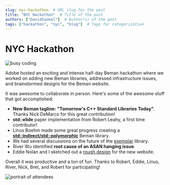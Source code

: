 ```yaml
---
slug: nyc-hackathon  # URL slug for the post
title: "NYC Hackathon"  # Title of the post
authors: ["DavidSankel"]  # Author(s) of the post
tags: ["hackathon", "nyc", "blog"]  # Tags for categorization
---
```


# NYC Hackathon

![busy coding](./images/20250123_170307.jpg "Several hackathon members busy coding. They give the impression of serious and intense work happening!")

Adobe hosted an exciting and intense half-day Beman hackathon where we worked on
adding new Beman libraries, addressed infrastructure issues, and brainstormed
designs for the Beman website. 
<!-- truncate -->
It was awesome to collaborate in person. Here's
some of the awesome stuff that got accomplished:

- **New Beman tagline: "Tomorrow's C++ Standard Libraries Today"**. Thanks Nick
  DeMarco for this great contribution!
- **std::elide** paper implementation from Robert Leahy, a first time
  contributor!
- Linus Boehm made some great progress creating a
  [**std::indirect/std::polymorphic**](https://github.com/bemanproject/indirect/pull/1)
  Beman library.
- We had several discussions on the future of the
  [exemplar](https://github.com/bemanproject/exemplar) library.
- River Wu identified **root cause of an ASAN hanging issue**.
- Eddie Nolan and I sketched out a [rough
  design](https://www.ednolan.com/mockup.html) for the new website.

Overall it was productive and a ton of fun. Thanks to Robert, Eddie, Linus,
River, Nick, Bret, and Robert for participating!

![portrait of attendees](./images/20250123_170405.jpg "All the hackathon folks standing together in a portrait looking very cool.")
